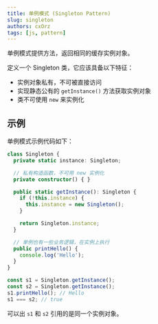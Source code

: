 ```yaml
---
title: 单例模式 (Singleton Pattern)
slug: singleton
authors: cxOrz
tags: [js, pattern]
---
```



单例模式提供方法，返回相同的缓存实例对象。

定义一个 Singleton 类，它应该具备以下特征：

- 实例对象私有，不可被直接访问
- 实现静态公有的 `getInstance()` 方法获取实例对象
- 类不可使用 `new` 来实例化


## 示例

单例模式示例代码如下：

```ts
class Singleton {
  private static instance: Singleton;

  // 私有构造函数，不可用 new 实例化
  private constructor() { }

  public static getInstance(): Singleton {
    if (!this.instance) {
      this.instance = new Singleton();
    }

    return Singleton.instance;
  }

  // 单例也有一些业务逻辑，在实例上执行
  public printHello() {
    console.log('Hello');
  }
}

const s1 = Singleton.getInstance();
const s2 = Singleton.getInstance();
s1.printHello(); // Hello
s1 === s2; // true
```

可以出 `s1` 和 `s2` 引用的是同一个实例对象。